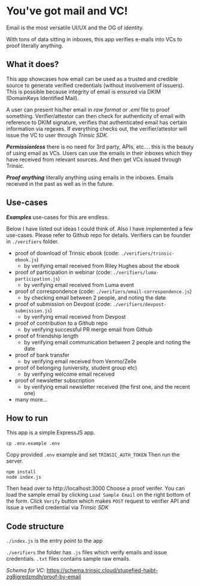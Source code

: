 
# You've got mail and VC!

Email is the most versatile UI/UX and the OG of identity. 

With tons of data sitting in inboxes, this app verifies e-mails into VCs to proof literally anything.

## What it does?

This app showcases how email can be used as a trusted and credible source to generate verified credentials (without involvement of issuers). This is possible because integrity of email is ensured via DKIM (DomainKeys Identified Mail).

A user can present his/her email in _raw format_ or _.eml_ file to proof something. Verifier/attestor can then check for authenticity of email with reference to DKIM signature, verifies that authenticated email has certain information via regexes. If everything checks out, the verifier/attestor will issue the VC to user through _Trinsic SDK_.

***Permissionless*** there is no need for 3rd party, APIs, etc.... this is the beauty of using email as VCs. Users can use the emails in their inboxes which they have received from relevant sources. And then get VCs issued through Trinsic.

***Proof anything*** literally anything using emails in the inboxes. Emails received in the past as well as in the future.

## Use-cases

***Examples*** use-cases for this are endless.

Below I have listed out ideas I could think of. Also I have implemented a few use-cases. Please refer to Github repo for details. Verifiers can be founder in `./verifiers` folder.

- proof of download of Trinsic ebook (code: `./verifiers/trinsic-ebook.js`)
  - by verifying email received from Riley Hughes about the ebook
- proof of participation in webinar (code: `./verifiers/luma-participation.js`)
  - by verifying email received from Luma event
- proof of correspondence (code: `./verifiers/email-correspondence.js`)
  - by checking email between 2 people, and noting the date
- proof of submission on Devpost (code: `./verifiers/devpost-submission.js`)
  - by verifying email received from Devpost
- proof of contribution to a Github repo
  - by verifying successful PR merge email from Github
- proof of friendship length
  - by verifying email communication between 2 people and noting the date
- proof of bank transfer
  - by verifying email received from Venmo/Zelle
- proof of belonging (university, student group etc)
  - by verifying welcome email received
- proof of newsletter subscription
  - by verifying email newsletter received (the first one, and the recent one)
- many more...

## How to run

This app is a simple ExpressJS app.

```
cp .env.example .env
```

Copy provided `.env` example and set `TRINSIC_AUTH_TOKEN`
Then run the server.

```
npm install
node index.js
```

Then head over to http://localhost:3000
Choose a proof verifer. 
You can load the sample email by clicking `Load Sample Email` on the right bottom of the form.
Click `Verify` button which makes `POST` request to verifier API and issue a verified credential via _Trinsic SDK_

## Code structure
`./index.js` is the entry point to the app

`./verifiers` the folder has `.js` files which verify emails and issue credentials. `.txt` files contains sample raw emails.

_Schema for VC_: https://schema.trinsic.cloud/stupefied-haibt-zg8jgredzmdh/proof-by-email
